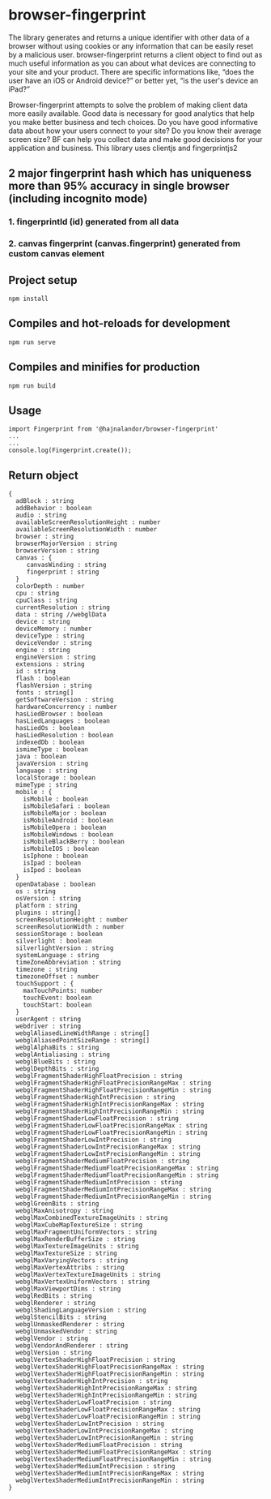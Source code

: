 # browser-fingerprint

The library generates and returns a unique identifier with other data of a browser without using cookies or any information that can be easily reset by a malicious user. 
browser-fingerprint returns a client object to find out as much useful information as you can about what devices are connecting to your site and your product. There are specific informations like, “does the user have an iOS or Android device?” or better yet, “is the user's device an iPad?”

Browser-fingerprint attempts to solve the problem of making client data more easily available. Good data is necessary for good analytics that help you make better business and tech choices. Do you have good informative data about how your users connect to your site? Do you know their average screen size? BF can help you collect data and make good decisions for your application and business.
This library uses clientjs and fingerprintjs2
## 2 major fingerprint hash which has uniqueness more than 95% accuracy in single browser (including incognito mode)
### 1. fingerprintId (id) generated from all data
### 2. canvas fingerprint (canvas.fingerprint) generated from custom canvas element


## Project setup
  ```
  npm install
  ```
## Compiles and hot-reloads for development
  ```
  npm run serve
  ```
## Compiles and minifies for production
  ```
  npm run build
  ```
## Usage
```
import Fingerprint from '@hajnalandor/browser-fingerprint' 
...
...
console.log(Fingerprint.create());
```
## Return object
  ```
  { 
    adBlock : string 
    addBehavior : boolean 
    audio : string 
    availableScreenResolutionHeight : number 
    availableScreenResolutionWidth : number 
    browser : string 
    browserMajorVersion : string
    browserVersion : string 
    canvas : {
       canvasWinding : string 
       fingerprint : string 
    }
    colorDepth : number  
    cpu : string 
    cpuClass : string 
    currentResolution : string 
    data : string //webglData 
    device : string 
    deviceMemory : number 
    deviceType : string 
    deviceVendor : string 
    engine : string 
    engineVersion : string 
    extensions : string 
    id : string 
    flash : boolean 
    flashVersion : string 
    fonts : string[] 
    getSoftwareVersion : string 
    hardwareConcurrency : number 
    hasLiedBrowser : boolean 
    hasLiedLanguages : boolean 
    hasLiedOs : boolean 
    hasLiedResolution : boolean 
    indexedDb : boolean 
    ismimeType : boolean 
    java : boolean 
    javaVersion : string 
    language : string 
    localStorage : boolean 
    mimeType : string 
    mobile : {
      isMobile : boolean 
      isMobileSafari : boolean 
      isMobileMajor : boolean 
      isMobileAndroid : boolean 
      isMobileOpera : boolean 
      isMobileWindows : boolean 
      isMobileBlackBerry : boolean 
      isMobileIOS : boolean 
      isIphone : boolean 
      isIpad : boolean 
      isIpod : boolean
    }
    openDatabase : boolean 
    os : string 
    osVersion : string 
    platform : string 
    plugins : string[] 
    screenResolutionHeight : number
    screenResolutionWidth : number 
    sessionStorage : boolean 
    silverlight : boolean 
    silverlightVersion : string 
    systemLanguage : string 
    timeZoneAbbreviation : string
    timezone : string 
    timezoneOffset : number 
    touchSupport : { 
      maxTouchPoints: number 
      touchEvent: boolean 
      touchStart: boolean 
    } 
    userAgent : string 
    webdriver : string 
    webglAliasedLineWidthRange : string[] 
    webglAliasedPointSizeRange : string[] 
    webglAlphaBits : string 
    webglAntialiasing : string 
    webglBlueBits : string 
    webglDepthBits : string 
    webglFragmentShaderHighFloatPrecision : string 
    webglFragmentShaderHighFloatPrecisionRangeMax : string 
    webglFragmentShaderHighFloatPrecisionRangeMin : string 
    webglFragmentShaderHighIntPrecision : string 
    webglFragmentShaderHighIntPrecisionRangeMax : string 
    webglFragmentShaderHighIntPrecisionRangeMin : string 
    webglFragmentShaderLowFloatPrecision : string 
    webglFragmentShaderLowFloatPrecisionRangeMax : string      
    webglFragmentShaderLowFloatPrecisionRangeMin : string 
    webglFragmentShaderLowIntPrecision : string   
    webglFragmentShaderLowIntPrecisionRangeMax : string   
    webglFragmentShaderLowIntPrecisionRangeMin : string 
    webglFragmentShaderMediumFloatPrecision : string 
    webglFragmentShaderMediumFloatPrecisionRangeMax : string 
    webglFragmentShaderMediumFloatPrecisionRangeMin : string 
    webglFragmentShaderMediumIntPrecision : string 
    webglFragmentShaderMediumIntPrecisionRangeMax : string 
    webglFragmentShaderMediumIntPrecisionRangeMin : string 
    webglGreenBits : string 
    webglMaxAnisotropy : string 
    webglMaxCombinedTextureImageUnits : string   
    webglMaxCubeMapTextureSize : string  
    webglMaxFragmentUniformVectors : string   
    webglMaxRenderBufferSize : string   
    webglMaxTextureImageUnits : string   
    webglMaxTextureSize : string 
    webglMaxVaryingVectors : string 
    webglMaxVertexAttribs : string 
    webglMaxVertexTextureImageUnits : string 
    webglMaxVertexUniformVectors : string 
    webglMaxViewportDims : string 
    webglRedBits : string 
    webglRenderer : string 
    webglShadingLanguageVersion : string 
    webglStencilBits : string 
    webglUnmaskedRenderer : string 
    webglUnmaskedVendor : string 
    webglVendor : string 
    webglVendorAndRenderer : string 
    webglVersion : string 
    webglVertexShaderHighFloatPrecision : string 
    webglVertexShaderHighFloatPrecisionRangeMax : string 
    webglVertexShaderHighFloatPrecisionRangeMin : string 
    webglVertexShaderHighIntPrecision : string 
    webglVertexShaderHighIntPrecisionRangeMax : string 
    webglVertexShaderHighIntPrecisionRangeMin : string 
    webglVertexShaderLowFloatPrecision : string 
    webglVertexShaderLowFloatPrecisionRangeMax : string 
    webglVertexShaderLowFloatPrecisionRangeMin : string 
    webglVertexShaderLowIntPrecision : string 
    webglVertexShaderLowIntPrecisionRangeMax : string 
    webglVertexShaderLowIntPrecisionRangeMin : string 
    webglVertexShaderMediumFloatPrecision : string 
    webglVertexShaderMediumFloatPrecisionRangeMax : string 
    webglVertexShaderMediumFloatPrecisionRangeMin : string 
    webglVertexShaderMediumIntPrecision : string 
    webglVertexShaderMediumIntPrecisionRangeMax : string 
    webglVertexShaderMediumIntPrecisionRangeMin : string 
  }
```
